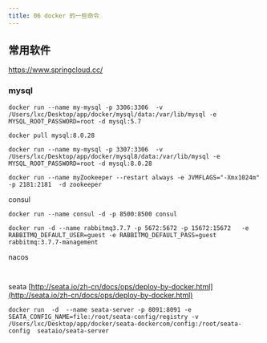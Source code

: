 ```yaml
---
title: 06 docker 的一些命令
---
```


## 常用软件

https://www.springcloud.cc/

### mysql
```docker
docker run --name my-mysql -p 3306:3306  -v /Users/lxc/Desktop/app/docker/mysql/data:/var/lib/mysql -e MYSQL_ROOT_PASSWORD=root -d mysql:5.7
````

```
docker pull mysql:8.0.28

docker run --name my-mysql -p 3307:3306  -v /Users/lxc/Desktop/app/docker/mysql8/data:/var/lib/mysql -e MYSQL_ROOT_PASSWORD=root -d mysql:8.0.28

```


```docker
docker run --name myZookeeper --restart always -e JVMFLAGS="-Xmx1024m" -p 2181:2181  -d zookeeper
```



consul

```docker
docker run --name consul -d -p 8500:8500 consul
```


```
docker run -d --name rabbitmq3.7.7 -p 5672:5672 -p 15672:15672   -e RABBITMQ_DEFAULT_USER=guest -e RABBITMQ_DEFAULT_PASS=guest rabbitmq:3.7.7-management

```

nacos
```docker
 
```


seata [http://seata.io/zh-cn/docs/ops/deploy-by-docker.html](http://seata.io/zh-cn/docs/ops/deploy-by-docker.html)
```docker
docker run  -d  --name seata-server -p 8091:8091 -e SEATA_CONFIG_NAME=file:/root/seata-config/registry -v /Users/lxc/Desktop/app/docker/seata-dockercom/config:/root/seata-config  seataio/seata-server
```
